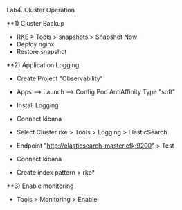 Lab4. Cluster Operation

**1) Cluster Backup

- RKE > Tools > snapshots > Snapshot Now
- Deploy nginx 
- Restore snapshot

**2) Application Logging

- Create Project "Observability"

- Apps --> Launch --> Config Pod AntiAffinity Type "soft"
- Install Logging
- Connect kibana

- Select Cluster rke > Tools > Logging > ElasticSearch
- Endpoint "http://elasticsearch-master.efk:9200" > Test
- Connect kibana
- Create index pattern > rke*

**3) Enable monitoring

- Tools > Monitoring > Enable


